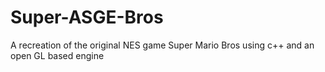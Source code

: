 # Super-ASGE-Bros
A recreation of the original NES game Super Mario Bros using c++ and an open GL based engine 

